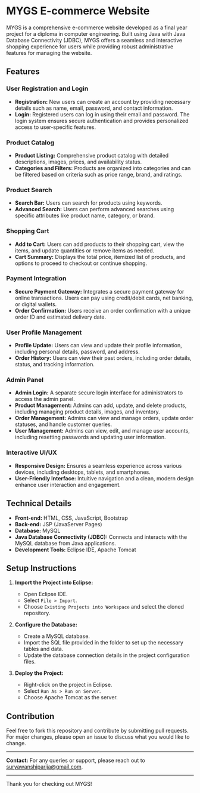 # MYGS E-commerce Website

MYGS is a comprehensive e-commerce website developed as a final year project for a diploma in computer engineering. Built using Java with Java Database Connectivity (JDBC), MYGS offers a seamless and interactive shopping experience for users while providing robust administrative features for managing the website.

## Features

### User Registration and Login
- **Registration:** New users can create an account by providing necessary details such as name, email, password, and contact information.
- **Login:** Registered users can log in using their email and password. The login system ensures secure authentication and provides personalized access to user-specific features.

### Product Catalog
- **Product Listing:** Comprehensive product catalog with detailed descriptions, images, prices, and availability status.
- **Categories and Filters:** Products are organized into categories and can be filtered based on criteria such as price range, brand, and ratings.

### Product Search
- **Search Bar:** Users can search for products using keywords.
- **Advanced Search:** Users can perform advanced searches using specific attributes like product name, category, or brand.

### Shopping Cart
- **Add to Cart:** Users can add products to their shopping cart, view the items, and update quantities or remove items as needed.
- **Cart Summary:** Displays the total price, itemized list of products, and options to proceed to checkout or continue shopping.

### Payment Integration
- **Secure Payment Gateway:** Integrates a secure payment gateway for online transactions. Users can pay using credit/debit cards, net banking, or digital wallets.
- **Order Confirmation:** Users receive an order confirmation with a unique order ID and estimated delivery date.

### User Profile Management
- **Profile Update:** Users can view and update their profile information, including personal details, password, and address.
- **Order History:** Users can view their past orders, including order details, status, and tracking information.

### Admin Panel
- **Admin Login:** A separate secure login interface for administrators to access the admin panel.
- **Product Management:** Admins can add, update, and delete products, including managing product details, images, and inventory.
- **Order Management:** Admins can view and manage orders, update order statuses, and handle customer queries.
- **User Management:** Admins can view, edit, and manage user accounts, including resetting passwords and updating user information.

### Interactive UI/UX
- **Responsive Design:** Ensures a seamless experience across various devices, including desktops, tablets, and smartphones.
- **User-Friendly Interface:** Intuitive navigation and a clean, modern design enhance user interaction and engagement.

## Technical Details
- **Front-end:** HTML, CSS, JavaScript,  Bootstrap
- **Back-end:** JSP (JavaServer Pages)
- **Database:** MySQL
- **Java Database Connectivity (JDBC):** Connects and interacts with the MySQL database from Java applications.
- **Development Tools:** Eclipse IDE, Apache Tomcat

## Setup Instructions

1. **Import the Project into Eclipse:**
   - Open Eclipse IDE.
   - Select `File > Import`.
   - Choose `Existing Projects into Workspace` and select the cloned repository.
   
2. **Configure the Database:**
   - Create a MySQL database.
   - Import the SQL file provided in the folder to set up the necessary tables and data.
   - Update the database connection details in the project configuration files.

3. **Deploy the Project:**
   - Right-click on the project in Eclipse.
   - Select `Run As > Run on Server`.
   - Choose Apache Tomcat as the server.


## Contribution
Feel free to fork this repository and contribute by submitting pull requests. For major changes, please open an issue to discuss what you would like to change.

---

**Contact:** For any queries or support, please reach out to suryawanshiparija@gmail.com.

---

Thank you for checking out MYGS!
